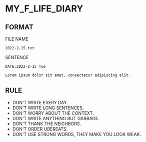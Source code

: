 # MY_F_LIFE_DIARY

## FORMAT
FILE NAME
```
2022-2-15.txt
```
SENTENCE
```
DATE:2022-2-15 Tue
-----
Lorem ipsum dolor sit amet, consectetur adipiscing elit.
```

## RULE
- DON'T WRITE EVERY DAY.
- DON'T WRITE LONG SENTENCES.
- DON'T WORRY ABOUT THE CONTEXT.
- DON'T WRITE ANYTHING BUT GARBAGE.
- DON'T THANK THE NEIGHBORS.
- DON'T ORDER UBEREATS.
- DON'T USE STRONG WORDS, THEY MAKE YOU LOOK WEAK.
